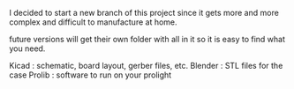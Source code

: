 I decided to start a new branch of this project since it gets more and more complex and difficult to manufacture at home.

future versions will get their own folder with all in it so it is easy to find what you need.

Kicad : schematic, board layout, gerber files, etc. 
Blender : STL files for the case
Prolib : software to run on your prolight
